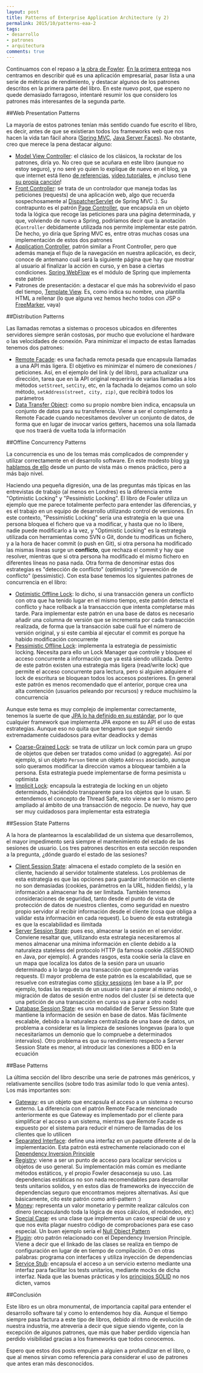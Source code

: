 ```yaml
---
layout: post
title: Patterns of Enterprise Application Architecture (y 2)
permalink: 2015/10/patterns-eaa-2
tags:
- desarrollo
- patrones
- arquitectura
comments: true
---
```


Continuamos con el repaso a [la obra de Fowler](http://www.amazon.es/Enterprise-Application-Architecture-Addison-Wesley-Signature/dp/0321127420/ref=sr_1_1?ie=UTF8&qid=1443261882&sr=8-1&keywords=patterns+of+enterprise+application+architecture). [En la primera entrega](/2015/09/patterns-eaa-1) nos centramos en describir qué es una aplicación empresarial, pasar lista a una serie de métricas de rendimiento, y destacar algunos de los patrones descritos en la primera parte del libro. En este nuevo post, que espero no quede demasiado farragoso, intentaré resumir los que considero los patrones más interesantes de la segunda parte.

<!--break-->

##Web Presentation Patterns

La mayoría de estos patrones tenían más sentido cuando fue escrito el libro, es decir, antes de que se existieran todos los frameworks web que nos hacen la vida tan fácil ahora ([Spring MVC](http://docs.spring.io/spring-framework/docs/current/spring-framework-reference/html/mvc.html), [Java Server Faces](https://es.wikipedia.org/wiki/JavaServer_Faces)). No obstante, creo que merece la pena destacar alguno:

* [Model View Controller](http://martinfowler.com/eaaCatalog/modelViewController.html): el clásico de los clásicos, la rockstar de los patrones, diría yo. No creo que se acuñara en este libro (aunque no estoy seguro), y no seré yo quien lo explique de nuevo en el blog, ya que internet está lleno [de referencias](https://en.wikipedia.org/wiki/Model%E2%80%93view%E2%80%93controller), [video tutoriales](https://www.youtube.com/watch?v=qXRcVhWxuaU), e ¡incluso tiene [su propia canción](https://www.youtube.com/watch?v=YYvOGPMLVDo)!
* [Front Controller](http://martinfowler.com/eaaCatalog/frontController.html): se trata de un controlador que maneja todas las peticiones (requests) de una aplicación web, algo que recuerda sospechosamente al [DispatcherServlet](http://docs.spring.io/spring/docs/current/javadoc-api/org/springframework/web/servlet/DispatcherServlet.html) de Spring MVC :). Su contrapunto es el patrón [Page Controller](http://martinfowler.com/eaaCatalog/pageController.html), que encapsula en un objeto toda la lógica que recoge las peticiones para una página determinada, y que, volviendo de nuevo a Spring, podríamos decir que la anotación `@Controller` debidamente utilizada nos permite implementar este patrón. De hecho, yo diría que Spring MVC es, entre otras muchas cosas una implementación de estos dos patrones
* [Application Controller](http://martinfowler.com/eaaCatalog/applicationController.html), patrón similar a Front Controller, pero que además maneja el flujo de la navegación en nuestra aplicación, es decir, conoce de antemano cuál será la siguiente página que hay que mostrar al usuario al finalizar la acción en curso, y en base a ciertas condiciones. [Spring WebFlow](http://projects.spring.io/spring-webflow/) es el módulo de Spring que implementa este patrón
* Patrones de presentación: a destacar el que más ha sobrevivido el paso del tiempo, [Template View](http://martinfowler.com/eaaCatalog/templateView.html). Es, como indica su nombre, una plantilla HTML a rellenar (lo que alguna vez hemos hecho todos con JSP o [FreeMarker](http://freemarker.org/), vaya)

##Distribution Patterns

Las llamadas remotas a sistemas o procesos ubicados en diferentes servidores siempre serán costosas, por mucho que evolucione el hardware o las velocidades de conexión. Para minimizar el impacto de estas llamadas tenemos dos patrones:

* [Remote Facade](http://martinfowler.com/eaaCatalog/remoteFacade.html): es una fachada remota pesada que encapsula llamadas a una API más ligera. El objetivo es minimizar el número de conexiones / peticiones. Así, en el ejemplo del link (y del libro), para actualizar una dirección, tarea que en la API original requeriría de varias llamadas a los métodos `setStreet`, `setCity`, etc, en la fachada lo dejamos como un solo método, `setAddress(street, city, zip)`, que recibirá todos los parámetros
* [Data Transfer Object](http://martinfowler.com/eaaCatalog/dataTransferObject.html): como su propio nombre bien indica, encapsula un conjunto de datos para su transferencia. Viene a ser el complemento a Remote Facade cuando necesitamos devolver un conjunto de datos, de forma que en lugar de invocar varios getters, hacemos una sola llamada que nos traerá de vuelta toda la información

##Offline Concurrency Patterns

La concurrencia es uno de los temas más complicados de comprender y utilizar correctamente en el desarrollo software. En este modesto blog [ya hablamos de ello](/2015/05/multithreading-1) desde un punto de vista más o menos práctico, pero a más bajo nivel.

Haciendo una pequeña digresión, una de las preguntas más típicas en las entrevistas de trabajo (al menos en Londres) es la diferencia entre "Optimistic Locking" y "Pessimistic Locking". El libro de Fowler utiliza un ejemplo que me parece totalmente perfecto para entender las diferencias, y es el trabajo en un equipo de desarrollo utilizando control de versiones. En este contexto, "Pessimistic Locking" sería una estrategia en la que una persona bloquea el fichero que va a modificar, y hasta que no lo libere, nadie puede modificarlo a la vez, y "Optimistic Locking" es la estrategia utilizada con herramientas como SVN o Git, donde tu modificas un fichero, y a la hora de hacer commit (o push en Git), si otra persona ha modificado las mismas líneas surge un **conflicto**, que rechaza el commit y hay que resolver, mientras que si otra persona ha modificado el mismo fichero en diferentes líneas no pasa nada. Otra forma de denominar estas dos estrategias es "detección de conflicto" (optimistic) y "prevención de conflicto" (pessimistic). Con esta base tenemos los siguientes patrones de concurrencia en el libro:

* [Optimistic Offline Lock](http://martinfowler.com/eaaCatalog/optimisticOfflineLock.html): lo dicho, si una transacción genera un conflicto con otra que ha tenido lugar en el mismo tiempo, este patrón detecta el conflicto y hace rollback a la transaccción que intenta completarse más tarde. Para implementar este patrón en una base de datos es necesario añadir una columna de versión que se incrementa por cada transacción realizada, de forma que la transacción sabe cuál fue el número de versión original, y si este cambia al ejecutar el commit es porque ha habido modificación concurrente
* [Pessimistic Offline Lock](http://martinfowler.com/eaaCatalog/pessimisticOfflineLock.html): implementa la estrategia de pessimistic locking. Necesita para ello un Lock Manager que controle y bloquee el acceso concurrente a información que ya está siendo utilizada. Dentro de este patrón existen una estrategia más ligera (read/write lock) que permite el acceso concurrente para lectura, pero si alguien adquiere el lock de escritura se bloquean todos los accesos posteriores. En general este patrón es menos recomendado que el anterior, porque crea una alta contención (usuarios peleando por recursos) y reduce muchísimo la concurrencia

Aunque este tema es muy complejo de implementar correctamente, tenemos la suerte de que [JPA lo ha definido en su estándar](https://blogs.oracle.com/carolmcdonald/entry/jpa_2_0_concurrency_and), por lo que cualquier framework que implementa JPA expone en su API el uso de estas estrategias. Aunque eso no quita que tengamos que seguir siendo extremadamente cuidadosos para evitar deadlocks y demás

* [Coarse-Grained Lock](http://martinfowler.com/eaaCatalog/coarseGrainedLock.html): se trata de utilizar un lock común para un grupo de objetos que deben ser tratados como unidad (o aggregate). Así por ejemplo, si un objeto `Person` tiene un objeto `Address` asociado, aunque solo queramos modificar la dirección vamos a bloquear también a la persona. Esta estrategia puede implementarse de forma pesimista u optimista
* [Implicit Lock](http://martinfowler.com/eaaCatalog/implicitLock.html): encapsula la estrategia de locking en un objeto determinado, haciéndolo transparente para los objetos que lo usan. Si entendemos el concepto de Thread Safe, esto viene a ser lo mismo pero ampliado al ámbito de una transacción de negocio. De nuevo, hay que ser muy cuidadosos para implementar esta estrategia

##Session State Patterns

A la hora de plantearnos la escalabilidad de un sistema que desarrollemos, el mayor impedimento será siempre el mantenimiento del estado de las sesiones de usuario. Los tres patrones descritos en esta sección responden a la pregunta, ¿dónde guardo el estado de las sesiones?

* [Client Session State](http://martinfowler.com/eaaCatalog/clientSessionState.html): almacena el estado completo de la sesión en cliente, haciendo al servidor totalmente stateless. Los problemas de esta estrategia es que las opciones para guardar información en cliente no son demasiadas (cookies, parámetros en la URL, hidden fields), y la información a almacenar ha de ser limitada. También tenemos consideraciones de seguridad, tanto desde el punto de vista de protección de datos de nuestros clientes, como seguridad en nuestro propio servidor al recibir información desde el cliente (cosa que obliga a validar esta información en cada request). Lo bueno de esta estrategia es que la escalabilidad es ilimitada
* [Server Session State](http://martinfowler.com/eaaCatalog/serverSessionState.html): pues eso, almacenar la sesión en el servidor. Conviene resaltar que, utilizando esta estrategia necesitaremos al menos almacenar una mínima información en cliente debido a la naturaleza stateless del protocolo HTTP (la famosa cookie JSESSIONID en Java, por ejemplo). A grandes rasgos, esta cookie sería la clave en un mapa que localiza los datos de la sesión para un usuario determinado a lo largo de una transacción que comprende varias requests. El mayor problema de este patrón es la escalabilidad, que se resuelve con estrategias como [sticky sessions](http://stackoverflow.com/questions/10494431/sticky-and-non-sticky-sessions) (en base a la IP, por ejemplo, todas las requests de un usuario irían a parar al mismo nodo), o migración de datos de sesión entre nodos del cluster (si se detecta que una petición de una transacción en curso va a parar a otro nodo)
* [Database Session State](http://martinfowler.com/eaaCatalog/databaseSessionState.html): es una modalidad de Server Session State que mantiene la información de sesión en base de datos. Más fácilmente escalable, debido a la naturaleza centralizada de una base de datos, un problema a considerar es la limpieza de sesiones longevas (para lo que necesitaríamos un demonio que lo compruebe a determinados intervalos). Otro problema es que su rendimiento respecto a Server Session State es menor, al introducir las conexiones a BDD en la ecuación

##Base Patterns

La última sección del libro describe una serie de patrones más genéricos, y relativamente sencillos (sobre todo tras asimilar todo lo que venía antes). Los más importantes son:

* [Gateway](http://martinfowler.com/eaaCatalog/gateway.html): es un objeto que encapsula el acceso a un sistema o recurso externo. La diferencia con el patrón Remote Facade mencionado anteriormente es que Gateway es implementado por el cliente para simplificar el acceso a un sistema, mientras que Remote Facade es expuesto por el sistema para reducir el número de llamadas de los clientes que lo utilicen
* [Separated Interface](http://martinfowler.com/eaaCatalog/separatedInterface.html): define una interfaz en un paquete diferente al de la implementación. Esta patrón está estrechamente relacionado con el [Dependency Inversion Principle](/2015/03/principios-dependencias)
* [Registry](http://martinfowler.com/eaaCatalog/registry.html): viene a ser un punto de acceso para localizar servicios u objetos de uso general. Su implementación más común es mediante métodos estáticos, y el propio Fowler desaconseja su uso. Las dependencias estáticas no son nada recomendables para desarrollar tests unitarios solidos, y en estos días de frameworks de inyeccción de dependencias seguro que encontramos mejores alternativas. Así que básicamente, cito este patrón como anti-pattern :)
* [Money](http://martinfowler.com/eaaCatalog/money.html): representa un valor monetario y permite realizar cálculos con dinero (encapsulando toda la lógica de esos cálculos, el redondeo, etc)
* [Special Case](http://martinfowler.com/eaaCatalog/specialCase.html): es una clase que implementa un caso especial de uso y que nos evita plagar nuestro código de comprobaciones para ese caso especial. Un buen ejemplo sería el [Null Object Pattern](https://sourcemaking.com/design_patterns/null_object)
* [Plugin](http://martinfowler.com/eaaCatalog/plugin.html): otro patrón relacionado con el Dependency Inversion Principle. Viene a decir que el linkado de las clases se realiza en tiempo de configuración en lugar de en tiempo de compilación. O en otras palabras: programa con interfaces y utiliza inyección de dependencias
* [Service Stub](http://martinfowler.com/eaaCatalog/serviceStub.html): encapsula el acceso a un servicio externo mediante una interfaz para facilitar los tests unitarios, mediante mocks de dicha interfaz. Nada que las buenas prácticas y los [principios SOLID](https://en.wikipedia.org/wiki/SOLID_(object-oriented_design)) no nos dicten, vamos

##Conclusión

Este libro es un obra monumental, de importancia capital para entender el desarrollo software tal y como lo entendemos hoy día. Aunque el tiempo siempre pasa factura a este tipo de libros, debido al ritmo de evolución de nuestra industria, me atrevería a decir que sigue siendo vigente, con la excepción de algunos patrones, que más que haber perdido vigencia han perdido visibilidad gracias a los frameworks que todos conocemos.

Espero que estos dos posts empujen a alguien a profundizar en el libro, o que al menos sirvan como referencia para considerar el uso de patrones que antes eran más desconocidos.
